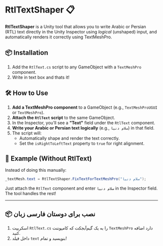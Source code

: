 # RtlTextShaper 📋

**RtlTextShaper** is a Unity tool that allows you to write Arabic or Persian (RTL) text directly in the Unity Inspector using *logical* (unshaped) input, and automatically renders it correctly using TextMeshPro.

## 📦 Installation

1. Add the `RtlText.cs` script to any GameObject with a `TextMeshPro` component.
2. Write in text box and thats it!

## 🛠️ How to Use

1. **Add a TextMeshPro component** to a GameObject (e.g., `TextMeshProUGUI` or `TextMeshPro`).
2. **Attach the `RtlText` script** to the same GameObject.
3. In the Inspector, you’ll see a **"Text"** field under the `RtlText` component.
4. **Write your Arabic or Persian text logically** (e.g., `سلام دنیا`) in that field.
5. The script will:
   * Automatically shape and render the text correctly.
   * Set the `isRightToLeftText` property to `true` for right alignment.

## 📌 Example (Without RtlText)
Instead of doing this manually:
```csharp
_textMesh.text = RtlTextShaper.FixTextForTextMeshPro("سلام دنیا");
```

Just attach the `RtlText` component and enter `سلام دنیا` in the Inspector field. The tool handles the rest!

---
## 📦 نصب برای دوستان فارسی زبان
1. اسکریپت `RtlText.cs` را به یک گیم‌آبجکت که کامپوننت `TextMeshPro` دارد اضافه کنید.
2. داخل فیلد `text` بنویسید و تمام!
